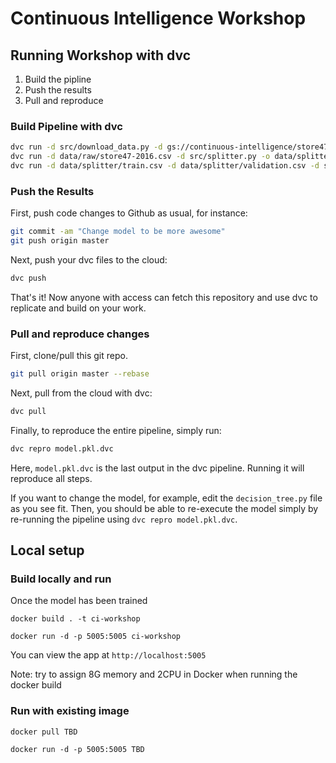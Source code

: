 # Continuous Intelligence Workshop

## Running Workshop with dvc

1. Build the pipline
2. Push the results
3. Pull and reproduce

### Build Pipeline with dvc

```sh
dvc run -d src/download_data.py -d gs://continuous-intelligence/store47-2016.csv -o data/raw/store47-2016.csv python src/download_data.py
dvc run -d data/raw/store47-2016.csv -d src/splitter.py -o data/splitter/train.csv -o data/splitter/validation.csv python src/splitter.py
dvc run -d data/splitter/train.csv -d data/splitter/validation.csv -d src/decision_tree.py -o data/decision_tree/model.pkl -M data/decision_tree/score_and_metadata.csv python src/decision_tree.py
```

### Push the Results

First, push code changes to Github as usual, for instance:
```sh
git commit -am "Change model to be more awesome"
git push origin master
```

Next, push your dvc files to the cloud:
```sh
dvc push
```

That's it! Now anyone with access can fetch this repository and use dvc to replicate and build on your work.

### Pull and reproduce changes

First, clone/pull this git repo.

```sh
git pull origin master --rebase
```

Next, pull from the cloud with dvc:
```sh
dvc pull
```

Finally, to reproduce the entire pipeline, simply run:
```sh
dvc repro model.pkl.dvc
```
Here, `model.pkl.dvc` is the last output in the dvc pipeline. Running it will reproduce all steps.

If you want to change the model, for example, edit the `decision_tree.py` file as you see fit. Then, you should be able to re-execute the model simply by re-running the pipeline using `dvc repro model.pkl.dvc`.

## Local setup

### Build locally and run

Once the model has been trained

`docker build . -t ci-workshop`

`docker run -d -p 5005:5005 ci-workshop`

You can view the app at `http://localhost:5005`

Note: try to assign 8G memory and 2CPU in Docker when running the docker build

### Run with existing image

`docker pull TBD`

`docker run -d -p 5005:5005 TBD`
